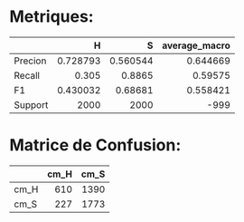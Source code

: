 # Metriques:
|         |           H |           S |   average_macro |
|:--------|------------:|------------:|----------------:|
| Precion |    0.728793 |    0.560544 |        0.644669 |
| Recall  |    0.305    |    0.8865   |        0.59575  |
| F1      |    0.430032 |    0.68681  |        0.558421 |
| Support | 2000        | 2000        |     -999        |   
   
# Matrice de Confusion:
|      |   cm_H |   cm_S |
|:-----|-------:|-------:|
| cm_H |    610 |   1390 |
| cm_S |    227 |   1773 |